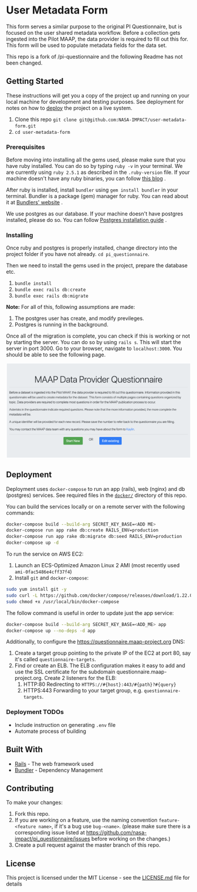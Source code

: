 # User Metadata Form

This form serves a similar purpose to the original PI Questionnaire, but is focused on the user shared metadata workflow. Before a collection gets ingested into the Pilot MAAP, the data provider is required to fill out this for. This form will be used to populate metadata fields for the data set.

This repo is a fork of /pi-questionnaire and the following Readme has not been changed.

## Getting Started

These instructions will get you a copy of the project up and running on your local machine for development and testing purposes. See deployment for notes on how to [deploy](#deployment) the project on a live system.

1. Clone this repo `git clone git@github.com:NASA-IMPACT/user-metadata-form.git`
2. `cd user-metadata-form`

### Prerequisites

Before moving into installing all the gems used, please make sure that you have ruby installed. You can do so by typing `ruby -v` in your terminal. We are currently using `ruby 2.5.1` as described in the `.ruby-version` file. If your machine doesn't have any ruby binaries, you can follow [this blog](https://www.phusionpassenger.com/library/walkthroughs/deploy/ruby/ownserver/nginx/oss/install_language_runtime.html) .

After ruby is installed, install `bundler` using `gem install bundler` in your terminal. Bundler is a package (gem) manager for ruby. You can read about it at [Bundlers' website](https://bundler.io/) .

We use postgres as our database. If your machine doesn't have postgres installed, please do so. You can follow [Postgres installation guide](https://wiki.postgresql.org/wiki/Detailed_installation_guides) .

### Installing

Once ruby and postgres is properly installed, change directory into the project folder if you have not already. `cd pi_questionnaire`.

Then we need to install the gems used in the project, prepare the database etc.

1. `bundle install`
2. `bundle exec rails db:create`
3. `bundle exec rails db:migrate`

**Note:** For all of this, following assumptions are made:

1. The postgres user has create, and modify previleges.
2. Postgres is running in the background.

Once all of the migration is complete, you can check if this is working or not by starting the server. You can do so by using `rails s`. This will start the server in port 3000. Go to your browser, navigate to `localhost:3000`. You should be able to see the following page.

![screenshot_home.jpg](./images/screenshot_home.png)

## Deployment

Deployment uses `docker-compose` to run an app (rails), web (nginx) and db (postgres) services. See required files in the [`docker/`](./docker) directory of this repo.

You can build the services locally or on a remote server with the following commands:

```bash
docker-compose build --build-arg SECRET_KEY_BASE=<ADD ME>
docker-compose run app rake db:create RAILS_ENV=production
docker-compose run app rake db:migrate db:seed RAILS_ENV=production
docker-compose up -d
```

To run the service on AWS EC2:

1. Launch an ECS-Optimized Amazon Linux 2 AMI (most recently used `ami-0fac5486e4cff37f4`)
2. Install `git` and `docker-compose`:

```bash
sudo yum install git -y
sudo curl -L https://github.com/docker/compose/releases/download/1.22.0/docker-compose-$(uname -s)-$(uname -m) -o /usr/local/bin/docker-compose
sudo chmod +x /usr/local/bin/docker-compose
```

The follow command is useful in order to update just the app service:

```bash
docker-compose build --build-arg SECRET_KEY_BASE=<ADD_ME> app
docker-compose up --no-deps -d app
```

Additionally, to configure the https://questionnaire.maap-project.org DNS:

1. Create a target group pointing to the private IP of the EC2 at port 80, say it's called `questionnaire-targets`.
2. Find or create an ELB. The ELB configuration makes it easy to add and use the SSL certificate for the subdomain questionnaire.maap-project.org. Create 2 listeners for the ELB:
    1. HTTP:80 Redirecting to `HTTPS://#{host}:443/#{path}?#{query}`
    2. HTTPS:443 Forwarding to your target group, e.g. `questionnaire-targets`.

### Deployment TODOs

* Include instruction on generating `.env` file
* Automate process of building

## Built With

* [Rails](https://rubyonrails.org/) - The web framework used
* [Bundler](https://bundler.io/) - Dependency Management

## Contributing

To make your changes:

1. Fork this repo.
2. If you are working on a feature, use the naming convention `feature-<feature name>`, if it's a bug use `bug-<name>`. (please make sure there is a corresponding issue listed at https://github.com/nasa-impact/pi_questionnaire/issues before working on the changes.)
3. Create a pull request against the master branch of this repo.

## License

This project is licensed under the MIT License - see the [LICENSE.md](LICENSE.md) file for details
